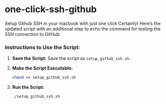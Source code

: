 # one-click-ssh-github
Setup Github SSH in your macbook with just one click
Certainly! Here’s the updated script with an additional step to echo the command for testing the SSH connection to GitHub:


### Instructions to Use the Script:

1. **Save the Script:**
   Save the script as `setup_github_ssh.sh`.

2. **Make the Script Executable:**
   ```sh
   chmod +x setup_github_ssh.sh
   ```

3. **Run the Script:**
   ```sh
   ./setup_github_ssh.sh
   ```
